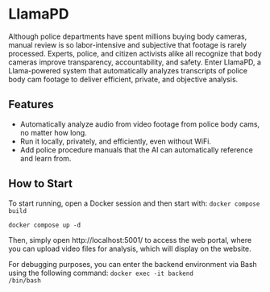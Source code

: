 ﻿# LlamaPD

Although police departments have spent millions buying body cameras, manual review is so labor-intensive and subjective that footage is rarely processed. Experts, police, and citizen activists alike all recognize that body cameras improve transparency, accountability, and safety. Enter LlamaPD, a Llama-powered system that automatically analyzes transcripts of police body cam footage to deliver efficient, private, and objective analysis.

## Features
<ul>
  <li>Automatically analyze audio from video footage from police body cams, no matter how long.</li>
  <li>Run it locally, privately, and efficiently, even without WiFi.</li>
  <li>Add police procedure manuals that the AI can automatically reference and learn from.</li>
</ul>

## How to Start
To start running, open a Docker session and then start with:
<code>docker compose build</code>

<code>docker compose up -d</code>

Then, simply open http://localhost:5001/ to access the web portal, where you can upload video files for analysis, which will display on the website.


For debugging purposes, you can enter the backend environment via Bash using the following command:
<code>docker exec -it backend /bin/bash</code>
